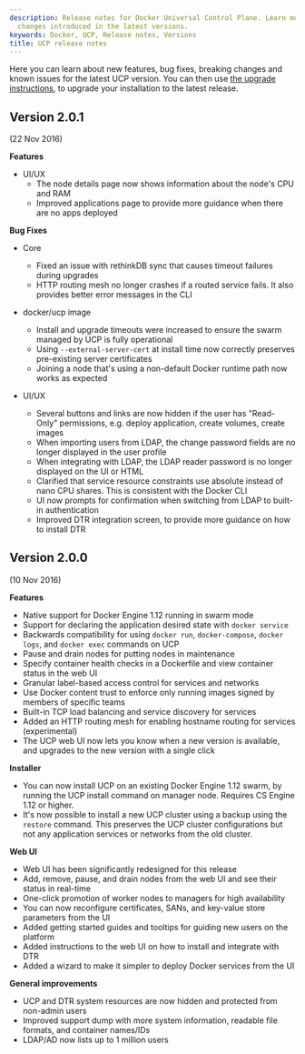 ```yaml
---
description: Release notes for Docker Universal Control Plane. Learn more about the
  changes introduced in the latest versions.
keywords: Docker, UCP, Release notes, Versions
title: UCP release notes
---
```


Here you can learn about new features, bug fixes, breaking changes and
known issues for the latest UCP version.
You can then use [the upgrade instructions](installation/upgrade.md), to
upgrade your installation to the latest release.

## Version 2.0.1

(22 Nov 2016)

**Features**

* UI/UX
  * The node details page now shows information about the node's CPU and RAM
  * Improved applications page to provide more guidance when there are no apps deployed

**Bug Fixes**

* Core
  * Fixed an issue with rethinkDB sync that causes timeout failures during upgrades
  * HTTP routing mesh no longer crashes if a routed service fails. It also
  provides better error messages in the CLI

* docker/ucp image
  * Install and upgrade timeouts were increased to ensure the swarm managed by
  UCP is fully operational
  * Using `--external-server-cert` at install time now correctly preserves
  pre-existing server certificates
  * Joining a node that's using a non-default Docker runtime path now works as
  expected

* UI/UX
  * Several buttons and links are now hidden if the user has "Read-Only"
  permissions, e.g. deploy application, create volumes, create images
  * When importing users from LDAP, the change password fields are no longer
  displayed in the user profile
  * When integrating with LDAP, the LDAP reader password is no longer displayed
  on the UI or HTML
  * Clarified that service resource constraints use absolute instead of nano CPU
  shares. This is consistent with the Docker CLI
  * UI now prompts for confirmation when switching from LDAP to built-in
  authentication
  * Improved DTR integration screen, to provide more guidance on how to install
  DTR


## Version 2.0.0

(10 Nov 2016)

**Features**

* Native support for Docker Engine 1.12 running in swarm mode
* Support for declaring the application desired state with `docker service`
* Backwards compatibility for using `docker run`, `docker-compose`,
`docker logs`, and `docker exec` commands on UCP
* Pause and drain nodes for putting nodes in maintenance
* Specify container health checks in a Dockerfile and view container status
in the web UI
* Granular label-based access control for services and networks
* Use Docker content trust to enforce only running images signed by members
of specific teams
* Built-in TCP load balancing and service discovery for services
* Added an HTTP routing mesh for enabling hostname routing for services
(experimental)
* The UCP web UI now lets you know when a new version is available, and upgrades
to the new version with a single click

**Installer**

* You can now install UCP on an existing Docker Engine 1.12 swarm, by running
the UCP install command on manager node. Requires CS Engine 1.12 or higher.
* It's now possible to install a new UCP cluster using a backup using the
`restore` command. This preserves the UCP cluster configurations but not any
application services or networks from the old cluster.

**Web UI**

* Web UI has been significantly redesigned for this release
* Add, remove, pause, and drain nodes from the web UI and see their status
in real-time
* One-click promotion of worker nodes to managers for high availability
* You can now reconfigure certificates, SANs, and key-value store parameters
from the UI
* Added getting started guides and tooltips for guiding new users on the
platform
* Added instructions to the web UI on how to install and integrate with DTR
* Added a wizard to make it simpler to deploy Docker services from the UI

**General improvements**

* UCP and DTR system resources are now hidden and protected from non-admin users
* Improved support dump with more system information, readable file formats,
and container names/IDs
* LDAP/AD now lists up to 1 million users
